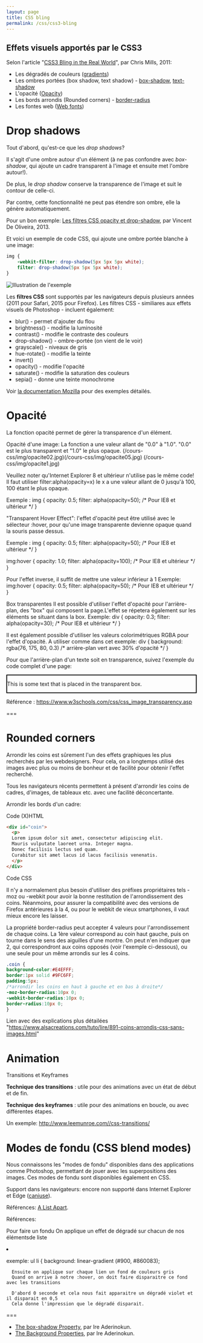 ```yaml
---
layout: page
title: CSS bling
permalink: /css/css3-bling
---
```



Effets visuels apportés par le CSS3
---------

Selon l'article "[CSS3 Bling in the Real World](http://alistapart.com/article/css3-bling-in-the-real-world)", par Chris Mills, 2011:

- Les dégradés de couleurs ([gradients](http://caniuse.com/#feat=css-gradients))
- Les ombres portées (box shadow, text shadow) - [box-shadow](http://caniuse.com/#feat=css-boxshadow), [text-shadow](http://caniuse.com/#feat=css-textshadow)
- L'opacité ([Opacity](http://caniuse.com/#feat=css-opacity))
- Les bords arrondis (Rounded corners) - [border-radius](http://caniuse.com/#feat=border-radius)
- Les fontes web ([Web fonts](http://caniuse.com/#feat=fontface)) 

Drop shadows
===

Tout d'abord, qu'est-ce que les *drop shadows*?

Il s'agit d'une ombre autour d'un élément (à ne pas confondre avec *box-shadow*, qui ajoute un cadre transparent à l'image et ensuite met l'ombre autour!).

De plus, le *drop shadow* conserve la transparence de l'image et suit le contour de celle-ci.

Par contre, cette fonctionnalité ne peut pas étendre son ombre, elle la génère automatiquement.

Pour un bon exemple: [Les filtres CSS opacity et drop-shadow](https://iamvdo.me/blog/les-filtres-css-opacity-et-drop-shadow), par Vincent De Oliveira, 2013.

Et voici un exemple de code CSS, qui ajoute une ombre portée blanche à une image:

```css
img {
	-webkit-filter: drop-shadow(5px 5px 5px white);
	filter: drop-shadow(5px 5px 5px white);
}
```

![Illustration de l'exemple](/cours-css/img/filter-drop-shadow.png)

Les **filtres CSS** sont supportés par les navigateurs depuis plusieurs années (2011 pour Safari, 2015 pour Firefox). Les filtres CSS - similiares aux effets visuels de Photoshop - incluent également:

* blur() - permet d'ajouter du flou
* brightness() - modifie la luminosité
* contrast() - modifie le contraste des couleurs
* drop-shadow() - ombre-portée (on vient de le voir)
* grayscale() - niveaux de gris
* hue-rotate() - modifie la teinte
* invert()
* opacity() - modifie l'opacité
* saturate() - modifie la saturation des couleurs
* sepia() - donne une teinte monochrome

Voir [la documentation Mozilla](https://developer.mozilla.org/fr/docs/Web/CSS/filter) pour des exemples détailés.


Opacité
===
La fonction opacité permet de gérer la transparence d'un élément.

Opacité d'une image:
La fonction a une valeur allant de "0.0" à "1.0". "0.0" est le plus transparent et "1.0" le plus opaque.
(/cours-css/img/opacite02.jpg)(/cours-css/img/opacite05.jpg) (/cours-css/img/opacite1.jpg)

Veuillez noter qu'Internet Explorer 8 et ultérieur n'utilise pas le même code! Il faut utiliser filter:alpha(opacity=x) le x a une valeur allant de 0 jusqu'à 100, 100 étant le plus opaque. 

Exemple : 
img {
    opacity: 0.5;
    filter: alpha(opacity=50); /* Pour IE8 et ultérieur */
}

"Transparent Hover Effect":
l'effet d'opacité peut être utilisé avec le sélecteur :hover, pour qu'une image transparente devienne opaque quand la souris passe dessus. 

Exemple :
img {
    opacity: 0.5;
    filter: alpha(opacity=50); /* Pour IE8 et ultérieur */
}

img:hover {
    opacity: 1.0;
    filter: alpha(opacity=100); /* Pour IE8 et ultérieur */
}

Pour l'effet inverse, il suffit de mettre une valeur inférieur à 1
Exemple:
img:hover {
    opacity: 0.5;
    filter: alpha(opacity=50); /* Pour IE8 et ultérieur */
}

Box transparentes 
Il est possible d'utiliser l'effet d'opacité pour l'arrière-plan, des "box" qui composent la page.L'effet se répetera également sur les éléments se situant dans la box. 
Exemple: 
div {
    opacity: 0.3;
    filter: alpha(opacity=30); /* Pour IE8 et ultérieur */
}

Il est également possible d'utiliser les valeurs colorimétriques RGBA pour l'effet d'opacité. A utiliser comme dans cet exemple: div {
    background: rgba(76, 175, 80, 0.3) /* arrière-plan vert avec 30% d'opacité */
}

Pour que l'arrière-plan d'un texte soit en transparence, suivez l'exemple du code complet d'une page: 
<html>
<head>
<style>
div.background {
    background: url(img.jpg) repeat;
    border: 2px solid black;
}

div.transbox {
    margin: 30px;
    background-color: #ffffff;
    border: 1px solid black;
    opacity: 0.6;
    filter: alpha(opacity=60); /* Pour IE8 et ultérieur */
}

div.transbox p {
    margin: 5%;
    font-weight: bold;
    color: #000000;
}
</style>
</head>
<body>

<div class="background">
  <div class="transbox">
    <p>This is some text that is placed in the transparent box.</p>
  </div>
</div>

</body>
</html>

Référence : https://www.w3schools.com/css/css_image_transparency.asp

===

Rounded corners
===

Arrondir les coins est sûrement l'un des effets graphiques les plus recherchés par les webdesigners. Pour cela, on a longtemps utilisé des images avec plus ou moins de bonheur et de facilité pour obtenir l'effet recherché.

Tous les navigateurs récents permettent à présent d'arrondir les coins de cadres, d'images, de tableaux etc. avec une facilité déconcertante.

Arrondir les bords d'un cadre:

Code (X)HTML

```html
<div id="coin">
  <p>
  Lorem ipsum dolor sit amet, consectetur adipiscing elit. 
  Mauris vulputate laoreet urna. Integer magna. 
  Donec facilisis lectus sed quam. 
  Curabitur sit amet lacus id lacus facilisis venenatis.
  </p>
</div>
```

Code CSS

Il n'y a normalement plus besoin d'utiliser des préfixes propriétaires tels -moz ou -webkit pour avoir la bonne restitution de l'arrondissement des coins. Néanmoins, pour assurer la compatibilité avec des versions de Firefox antérieures à la 4, ou pour le webkit de vieux smartphones, il vaut mieux encore les laisser.

La propriété border-radius peut accepter 4 valeurs pour l'arrondissement de chaque coins. La 1ère valeur correspond au coin haut gauche, puis on tourne dans le sens des aiguilles d'une montre.
On peut n'en indiquer que 2, qui correspondront aux coins opposés (voir l'exemple ci-dessous), ou une seule pour un même arrondis sur les 4 coins.

```css
.coin {
background-color:#E4EFFF;
border:1px solid #9FC6FF;
padding:5px;
/*arrondir les coins en haut à gauche et en bas à droite*/
-moz-border-radius:10px 0;
-webkit-border-radius:10px 0;
border-radius:10px 0;
}
```

Lien avec des explications plus détailées "https://www.alsacreations.com/tuto/lire/891-coins-arrondis-css-sans-images.html"


Animation
===

Transitions et Keyframes

**Technique des transitions** : utile pour des animations avec un état de début et de fin.

**Technique des keyframes** : utile pour des animations en boucle, ou avec différentes étapes.

Un exemple: http://www.leemunroe.com//css-transitions/



Modes de fondu (CSS blend modes)
===

Nous connaissons les "modes de fondu" disponibles dans des applications comme Photoshop, permettant de jouer avec les superpositions des images. Ces modes de fondu sont disponibles également en CSS.

Support dans les navigateurs: encore non supporté dans Internet Explorer et Edge ([caniuse](http://caniuse.com/#feat=css-backgroundblendmode)).

Références: [A List Apart](http://alistapart.com/article/blending-modes-demystified).

Références:




Pour faire un fondu
On applique un effet de dégradé sur chacun de nos élémentsde liste <li>

exemple:
ul li {
      background: linear-gradient (#900, #860083);
      
      Ensuite on applique sur chaque lien un fond de couleurs gris 
      Quand on arrive à notre :hover, on doit faire disparaitre ce fond avec les transitions
      
      D'abord 0 seconde et cela nous fait apparaitre un dégradé violet et il disparait en 0,5 
      Cela donne l'impression que le dégradé disparait.
      
===

- [The box-shadow Property](https://bitsofco.de/the-box-shadow-property/), par Ire Aderinokun.
- [The Background Properties](https://bitsofco.de/the-background-properties/), par Ire Aderinokun.

